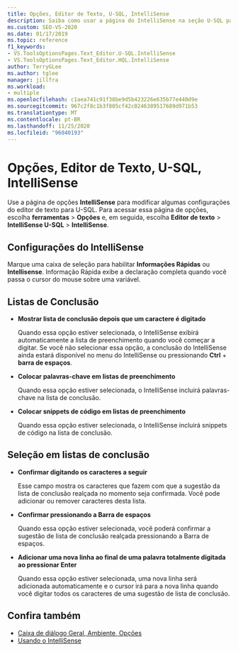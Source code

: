 ```yaml
---
title: Opções, Editor de Texto, U-SQL, IntelliSense
description: Saiba como usar a página do IntelliSense na seção U-SQL para modificar as configurações do IntelliSense do editor de texto para o U-SQL.
ms.custom: SEO-VS-2020
ms.date: 01/17/2019
ms.topic: reference
f1_keywords:
- VS.ToolsOptionsPages.Text_Editor.U-SQL.IntelliSense
- VS.ToolsOptionsPages.Text_Editor.HQL.IntelliSense
author: TerryGLee
ms.author: tglee
manager: jillfra
ms.workload:
- multiple
ms.openlocfilehash: c1aea741c91f38be9d5b423226e635b77e440d9e
ms.sourcegitcommit: 967c2f8c1b3f805cf42c0246389517689d971b53
ms.translationtype: MT
ms.contentlocale: pt-BR
ms.lasthandoff: 11/25/2020
ms.locfileid: "96040193"
---
```

# <a name="options-text-editor-u-sql-intellisense"></a>Opções, Editor de Texto, U-SQL, IntelliSense

Use a página de opções **IntelliSense** para modificar algumas configurações do editor de texto para U-SQL. Para acessar essa página de opções, escolha **ferramentas**  >  **Opções** e, em seguida, escolha **Editor de texto**  >  **IntelliSense U-SQL**  >  **IntelliSense**.

## <a name="intellisense-settings"></a>Configurações do IntelliSense

Marque uma caixa de seleção para habilitar **Informações Rápidas** ou **Intellisense**. Informação Rápida exibe a declaração completa quando você passa o cursor do mouse sobre uma variável.

## <a name="completion-lists"></a>Listas de Conclusão

- **Mostrar lista de conclusão depois que um caractere é digitado**

   Quando essa opção estiver selecionada, o IntelliSense exibirá automaticamente a lista de preenchimento quando você começar a digitar. Se você não selecionar essa opção, a conclusão do IntelliSense ainda estará disponível no menu do IntelliSense ou pressionando **Ctrl**  +  **barra de espaços**.

- **Colocar palavras-chave em listas de preenchimento**

   Quando essa opção estiver selecionada, o IntelliSense incluirá palavras-chave na lista de conclusão.

- **Colocar snippets de código em listas de preenchimento**

   Quando essa opção estiver selecionada, o IntelliSense incluirá snippets de código na lista de conclusão.

## <a name="selection-in-completion-list"></a>Seleção em listas de conclusão

- **Confirmar digitando os caracteres a seguir**

   Esse campo mostra os caracteres que fazem com que a sugestão da lista de conclusão realçada no momento seja confirmada. Você pode adicionar ou remover caracteres desta lista.

- **Confirmar pressionando a Barra de espaços**

   Quando essa opção estiver selecionada, você poderá confirmar a sugestão de lista de conclusão realçada pressionando a Barra de espaços.

- **Adicionar uma nova linha ao final de uma palavra totalmente digitada ao pressionar Enter**

   Quando essa opção estiver selecionada, uma nova linha será adicionada automaticamente e o cursor irá para a nova linha quando você digitar todos os caracteres de uma sugestão de lista de conclusão.

## <a name="see-also"></a>Confira também

- [Caixa de diálogo Geral, Ambiente, Opções](../../ide/reference/general-environment-options-dialog-box.md)
- [Usando o IntelliSense](../../ide/using-intellisense.md)